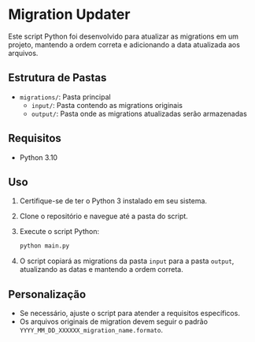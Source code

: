 # Migration Updater

Este script Python foi desenvolvido para atualizar as migrations em um projeto, mantendo a ordem correta e adicionando a data atualizada aos arquivos.

## Estrutura de Pastas

- `migrations/`: Pasta principal
  - `input/`: Pasta contendo as migrations originais
  - `output/`: Pasta onde as migrations atualizadas serão armazenadas

## Requisitos

- Python 3.10

## Uso

1. Certifique-se de ter o Python 3 instalado em seu sistema.
2. Clone o repositório e navegue até a pasta do script.
3. Execute o script Python:

    ```bash
    python main.py
    ```

4. O script copiará as migrations da pasta `input` para a pasta `output`, atualizando as datas e mantendo a ordem correta.

## Personalização

- Se necessário, ajuste o script para atender a requisitos específicos.
- Os arquivos originais de migration devem seguir o padrão `YYYY_MM_DD_XXXXXX_migration_name.formato`.

